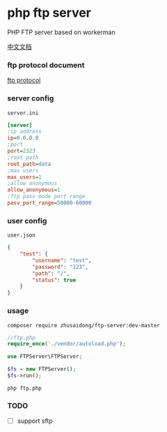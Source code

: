 # php ftp server

PHP FTP server based on workerman

[中文文档](README-zh.md)

### ftp protocol document

[ftp protocol](http://cr.yp.to/ftp.html)

### server config

`server.ini`


```ini
[server]
;ip address
ip=0.0.0.0
;port
port=2323
;root path
root_path=data
;max users
max_users=1
;allow anonymous
allow_anonymous=1
;ftp pasv mode port range
pasv_port_range=50000-60000
```

### user config

`user.json`

```json
{
	"test": {
		"username": "test",
		"password": "123",
		"path": "/",
		"status": true
	}
}
```

### usage

```
composer require zhusaidong/ftp-server:dev-master
```

```php
//ftp.php
require_once('./vendor/autoload.php');

use FTPServer\FTPServer;

$fs = new FTPServer();
$fs->run();
```

```
php ftp.php
```

### TODO

- [ ] support sftp
